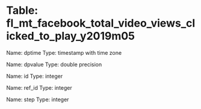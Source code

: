 Table: fl_mt_facebook_total_video_views_clicked_to_play_y2019m05
================================================================

Name: dptime
Type: timestamp with time zone

Name: dpvalue
Type: double precision

Name: id
Type: integer

Name: ref_id
Type: integer

Name: step
Type: integer

